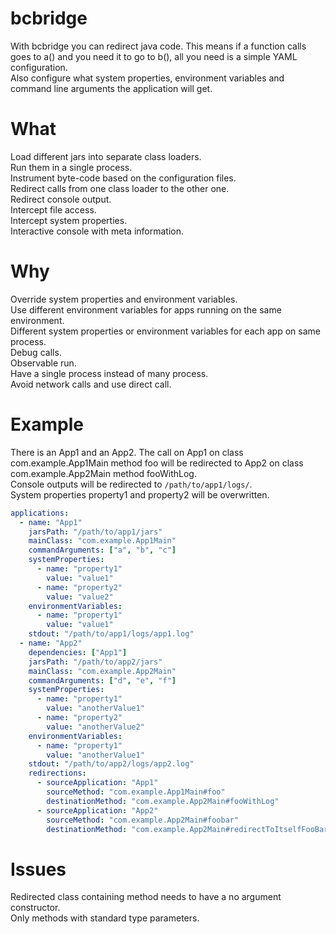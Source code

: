 # bcbridge
With bcbridge you can redirect java code. This means if a function calls goes to a() and you need it to go to b(), 
all you need is a simple YAML configuration.  
Also configure what system properties, environment variables and command line arguments the application will get.    

# What

Load different jars into separate class loaders.  
Run them in a single process.  
Instrument byte-code based on the configuration files.  
Redirect calls from one class loader to the other one.  
Redirect console output.  
Intercept file access.  
Intercept system properties.  
Interactive console with meta information.  

# Why

Override system properties and environment variables.  
Use different environment variables for apps running on the same environment.  
Different system properties or environment variables for each app on same process.  
Debug calls.  
Observable run.  
Have a single process instead of many process.  
Avoid network calls and use direct call.  

# Example 

There is an App1 and an App2. The call on App1 on class com.example.App1Main method foo will be redirected to App2 on 
class com.example.App2Main method fooWithLog.  
Console outputs will be redirected to `/path/to/app1/logs/`.  
System properties property1 and property2 will be overwritten.  


```yaml
applications:
  - name: "App1"
    jarsPath: "/path/to/app1/jars"
    mainClass: "com.example.App1Main"
    commandArguments: ["a", "b", "c"]
    systemProperties:
      - name: "property1"
        value: "value1"
      - name: "property2"
        value: "value2"
    environmentVariables:
      - name: "property1"
        value: "value1"
    stdout: "/path/to/app1/logs/app1.log"
  - name: "App2"
    dependencies: ["App1"]
    jarsPath: "/path/to/app2/jars"
    mainClass: "com.example.App2Main"
    commandArguments: ["d", "e", "f"]
    systemProperties:
      - name: "property1"
        value: "anotherValue1"
      - name: "property2"
        value: "anotherValue2"
    environmentVariables:
      - name: "property1"
        value: "anotherValue1"
    stdout: "/path/to/app2/logs/app2.log"
    redirections:
      - sourceApplication: "App1"
        sourceMethod: "com.example.App1Main#foo"
        destinationMethod: "com.example.App2Main#fooWithLog"
      - sourceApplication: "App2"
        sourceMethod: "com.example.App2Main#foobar"
        destinationMethod: "com.example.App2Main#redirectToItselfFooBar"
```

# Issues

Redirected class containing method needs to have a no argument constructor.  
Only methods with standard type parameters.